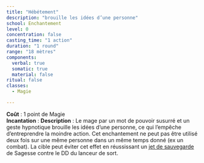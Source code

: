 ```yaml
---
title: "Hébétement"
description: "brouille les idées d’une personne"
school: Enchantement
level: 0
concentration: false
casting_time: "1 action"
duration: "1 round"
range: "18 mètres"
components:
  verbal: true
  somatic: true
  material: false
ritual: false
classes:
  - Magie

---
```

**Coût** : 1 point de Magie  
**Incantation** : 
**Description** : Le mage par un mot de pouvoir susurré et un geste hypnotique brouille les idées d’une personne, ce qui l’empêche d’entreprendre la moindre action. Cet enchantement ne peut pas être utilisé deux fois sur une même personne dans un même temps donné (ex un combat). La cible peut éviter cet effet en réussissant un [jet de sauvegarde](/utiliser-les-caracteristiques/#jets-de-sauvegarde) de Sagesse contre le DD du lanceur de sort.  
